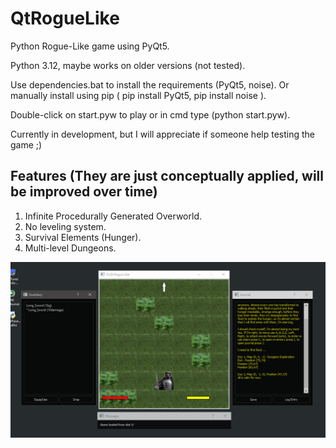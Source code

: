 # QtRogueLike 
Python Rogue-Like game using PyQt5.

Python 3.12, maybe works on older versions (not tested).

Use dependencies.bat to install the requirements (PyQt5, noise). Or manually install using pip ( pip install PyQt5, pip install noise ).

Double-click on start.pyw to play or in cmd type (python start.pyw).

Currently in development, but I will appreciate if someone help testing the game ;)

## Features (They are just conceptually applied, will be improved over time)
1. Infinite Procedurally Generated Overworld.
2. No leveling system.
3. Survival Elements (Hunger).
4. Multi-level Dungeons.

![](poster.png)
